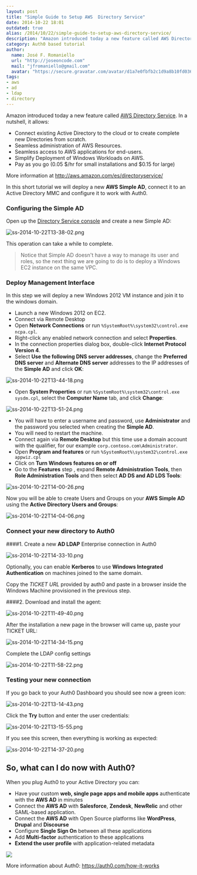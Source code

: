 ```yaml
---
layout: post
title: "Simple Guide to Setup AWS  Directory Service"
date: 2014-10-22 18:01
outdated: true
alias: /2014/10/22/simple-guide-to-setup-aws-directory-service/
description: "Amazon introduced today a new feature called AWS Directory Service. In a nutshell, it allows:  Connect existing Active Directory to the cloud or to create"
category: Auth0 based tutorial
author:
  name: José F. Romaniello
  url: "http://joseoncode.com"
  mail: "jfromaniello@gmail.com"
  avatar: "https://secure.gravatar.com/avatar/d1a7e0fbfb2c1d9a8b10fd03648da78f.png"
tags:
- aws
- ad
- ldap
- directory
---
```


Amazon introduced today a new feature called [AWS Directory Service](http://aws.amazon.com/es/directoryservice/). In a nutshell, it allows:

- Connect existing Active Directory to the cloud or to create complete new Directories from scratch.
- Seamless administration of AWS Resources.
- Seamless access to AWS applications for end-users.
- Simplify Deployment of Windows Workloads on AWS.
- Pay as you go (0.05 $/hr for small installations and $0.15 for large)

<!-- more -->

More information at <http://aws.amazon.com/es/directoryservice/>

In this short tutorial we will deploy a new **AWS Simple AD**, connect it to an Active Directory MMC and configure it to work with Auth0.


### Configuring the Simple AD

Open up the [Directory Service console](https://console.aws.amazon.com/directoryservice/home) and create a new Simple AD:

![ss-2014-10-22T13-38-02.png](https://s3.amazonaws.com/blog.auth0.com/ss-2014-10-22T13-38-02.png)

This operation can take a while to complete.

> Notice that Simple AD doesn't have a way to manage its user and roles, so the next thing we are going to do is to deploy a Windows EC2 instance on the same VPC.


### Deploy Management Interface

In this step we will deploy a new Windows 2012 VM instance and join it to the windows domain.

-  Launch a new Windows 2012 on EC2.
-  Connect via Remote Desktop
-  Open **Network Connections** or run `%SystemRoot%\system32\control.exe ncpa.cpl`.
-  Right-click any enabled network connection and select **Properties**.
-  In the connection properties dialog box, double-click **Internet Protocol Version 4**.
-  Select **Use the following DNS server addresses**, change the **Preferred DNS server** and **Alternate DNS server** addresses to the IP addresses of the **Simple AD** and click **OK**:

![ss-2014-10-22T13-44-18.png](https://s3.amazonaws.com/blog.auth0.com/ss-2014-10-22T13-44-18.png)

-  Open **System Properties** or run `%SystemRoot%\system32\control.exe sysdm.cpl`, select the **Computer Name** tab, and click **Change**:

![ss-2014-10-22T13-51-24.png](https://s3.amazonaws.com/blog.auth0.com/ss-2014-10-22T13-51-24.png)

-  You will have to enter a username and password, use **Administrator** and the password you selected when creating the **Simple AD**.
-  You will need to restart the machine.
-  Connect again via **Remote Desktop** but this time use a domain account with the qualifier, for our example `corp.contoso.com\Administrator`.
-  Open **Program and features** or run `%SystemRoot%\system32\control.exe appwiz.cpl`
-  Click on **Turn Windows features on or off**
-  Go to the **Features** step , expand **Remote Administration Tools**, then **Role Administration Tools** and then select **AD DS and AD LDS Tools**:

![ss-2014-10-22T14-00-26.png](https://s3.amazonaws.com/blog.auth0.com/ss-2014-10-22T14-00-26.png)

Now you will be able to create Users and Groups on your __AWS Simple AD__ using the **Active Directory Users and Groups**:

![ss-2014-10-22T14-04-06.png](https://s3.amazonaws.com/blog.auth0.com/ss-2014-10-22T14-04-06.png)


### Connect your new directory to Auth0

####1. Create a new **AD LDAP** Enterprise connection in Auth0

![ss-2014-10-22T14-33-10.png](https://s3.amazonaws.com/blog.auth0.com/ss-2014-10-22T14-33-10.png)


Optionally, you can enable __Kerberos__ to use __Windows Integrated Authentication__ on machines joined to the same domain.

Copy the _TICKET URL_ provided by auth0 and paste in a browser inside the Windows Machine provisioned in the previous step.

####2. Download and install the agent:

![ss-2014-10-22T11-49-40.png](https://s3.amazonaws.com/blog.auth0.com/ss-2014-10-22T11-49-40.png)

After the installation a new page in the browser will came up, paste your TICKET URL:

![ss-2014-10-22T14-34-15.png](https://s3.amazonaws.com/blog.auth0.com/ss-2014-10-22T14-34-15.png)

Complete the LDAP config settings

![ss-2014-10-22T11-58-22.png](https://s3.amazonaws.com/blog.auth0.com/ss-2014-10-22T11-58-22.png)


### Testing your new connection

If you go back to your Auth0 Dashboard you should see now a green icon:

![ss-2014-10-22T13-14-43.png](https://s3.amazonaws.com/blog.auth0.com/ss-2014-10-22T13-14-43.png)

Click the __Try__ button and enter the user credentials:

![ss-2014-10-22T13-15-55.png](https://s3.amazonaws.com/blog.auth0.com/ss-2014-10-22T13-15-55.png)

If you see this screen, then everything is working as expected:

![ss-2014-10-22T14-37-20.png](https://s3.amazonaws.com/blog.auth0.com/ss-2014-10-22T14-37-20.png)

## So, what can I do now with Auth0?

When you plug Auth0 to your Active Directory you can:

* Have your custom **web, single page apps and mobile apps** authenticate with the **AWS AD** in minutes
* Connect the **AWS AD** with **Salesforce**, **Zendesk**, **NewRelic** and other SAML-based application.
* Connect the **AWS AD** with Open Source platforms like **WordPress**, **Drupal** and **Discourse**
* Configure **Single Sign On** between all these applications
* Add **Multi-factor** authentication to these applications
* **Extend the user profile** with application-related metadata

![](https://docs.google.com/drawings/d/1Prsiyie3NmAf5JfWHqQn8cl941s_7nN6JkwmQeprUqA/pub?w=1219&h=558)

More information about Auth0: <https://auth0.com/how-it-works>
